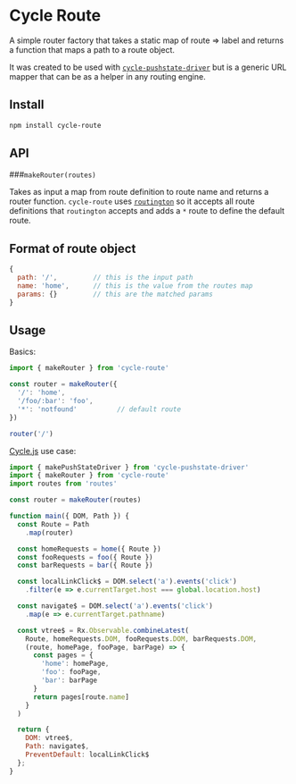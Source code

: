 # Cycle Route

A simple router factory that takes a static map of route => label and returns a function that maps a path to a route object.

It was created to be used with [```cycle-pushstate-driver```](https://github.com/secobarbital/cycle-pushstate-driver) but is a generic URL mapper that can be as a helper in any routing engine.

## Install

```sh
npm install cycle-route
```

## API

###```makeRouter(routes)```

Takes as input a map from route definition to route name and returns a router function. ```cycle-route``` uses [```routington```](https://github.com/pillarjs/routington) so it accepts all route definitions that ```routington``` accepts and adds a ```*``` route to define the default route.

## Format of route object

```js
{
  path: '/',         // this is the input path
  name: 'home',      // this is the value from the routes map
  params: {}         // this are the matched params
}
```

## Usage

Basics:

```js
import { makeRouter } from 'cycle-route'

const router = makeRouter({
  '/': 'home',
  '/foo/:bar': 'foo',
  '*': 'notfound'          // default route
})

router('/')
```

[Cycle.js](http://cycle.js.org/) use case:

```js
import { makePushStateDriver } from 'cycle-pushstate-driver'
import { makeRouter } from 'cycle-route'
import routes from 'routes'

const router = makeRouter(routes)

function main({ DOM, Path }) {
  const Route = Path
    .map(router)

  const homeRequests = home({ Route })
  const fooRequests = foo({ Route })
  const barRequests = bar({ Route })

  const localLinkClick$ = DOM.select('a').events('click')
    .filter(e => e.currentTarget.host === global.location.host)

  const navigate$ = DOM.select('a').events('click')
    .map(e => e.currentTarget.pathname)

  const vtree$ = Rx.Observable.combineLatest(
    Route, homeRequests.DOM, fooRequests.DOM, barRequests.DOM,
    (route, homePage, fooPage, barPage) => {
      const pages = {
        'home': homePage,
        'foo': fooPage,
        'bar': barPage
      }
      return pages[route.name]
    }
  )

  return {
    DOM: vtree$,
    Path: navigate$,
    PreventDefault: localLinkClick$
  };
}
```
